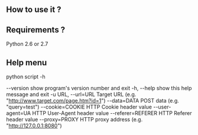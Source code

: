 How to use it ?
-------------

Requirements ?
------------

Python 2.6 or 2.7

Help menu
---------

python script -h

--version          show program's version number and exit
-h, --help         show this help message and exit
-u URL, --url=URL  Target URL (e.g. "http://www.target.com/page.htm?id=1")
--data=DATA        POST data (e.g. "query=test")
--cookie=COOKIE    HTTP Cookie header value
--user-agent=UA    HTTP User-Agent header value
--referer=REFERER  HTTP Referer header value
--proxy=PROXY      HTTP proxy address (e.g. "http://127.0.0.1:8080")

